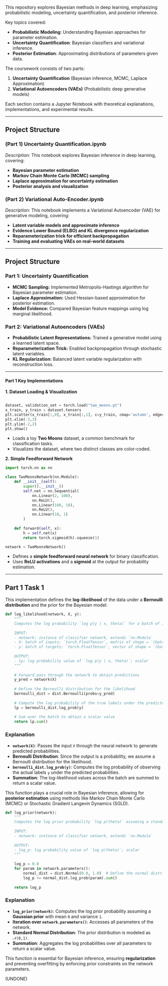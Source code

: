 This repository explores Bayesian methods in deep learning, emphasizing probabilistic modeling, uncertainty quantification, and posterior inference.

Key topics covered:
- **Probabilistic Modeling**: Understanding Bayesian approaches for parameter estimation.
- **Uncertainty Quantification**: Bayesian classifiers and variational inference.
- **Posterior Estimation**: Approximating distributions of parameters given data.

The coursework consists of two parts:
1. **Uncertainty Quantification** (Bayesian inference, MCMC, Laplace Approximation)
2. **Variational Autoencoders (VAEs)** (Probabilistic deep generative models)

Each section contains a Jupyter Notebook with theoretical explanations, implementations, and experimental results.

---

## Project Structure

### **(Part 1) Uncertainty Quantification.ipynb**
*Description:* This notebook explores Bayesian inference in deep learning, covering:
- **Bayesian parameter estimation**
- **Markov Chain Monte Carlo (MCMC) sampling**
- **Laplace approximation for uncertainty estimation**
- **Posterior analysis and visualization**

### **(Part 2) Variational Auto-Encoder.ipynb**
*Description:* This notebook implements a Variational Autoencoder (VAE) for generative modeling, covering:
- **Latent variable models and approximate inference**
- **Evidence Lower Bound (ELBO) and KL divergence regularization**
- **Reparameterization trick for efficient backpropagation**
- **Training and evaluating VAEs on real-world datasets**

---

## Project Structure

### **Part 1: Uncertainty Quantification**
- **MCMC Sampling:** Implemented Metropolis-Hastings algorithm for Bayesian parameter estimation.
- **Laplace Approximation:** Used Hessian-based approximation for posterior estimation.
- **Model Evidence:** Compared Bayesian feature mappings using log marginal likelihood.

### **Part 2: Variational Autoencoders (VAEs)**
- **Probabilistic Latent Representations:** Trained a generative model using a learned latent space.
- **Reparameterization Trick:** Enabled backpropagation through stochastic latent variables.
- **KL Regularization:** Balanced latent variable regularization with reconstruction loss.

---
#### **Part 1 Key Implementations**

**1. Dataset Loading & Visualization**

```python

dataset, validation_set = torch.load("two_moons.pt")
x_train, y_train = dataset.tensors
plt.scatter(x_train[:,0], x_train[:,1], c=y_train, cmap='autumn', edgecolor='k')
plt.xlim(-3,3)
plt.ylim(-2,2)
plt.show()
```

- Loads a toy **Two Moons** dataset, a common benchmark for classification tasks.
- Visualizes the dataset, where two distinct classes are color-coded.

**2. Simple Feedforward Network**

```python
import torch.nn as nn

class TwoMoonsNetwork(nn.Module):
    def __init__(self):
        super().__init__()
        self.net = nn.Sequential(
            nn.Linear(2, 100),
            nn.ReLU(),
            nn.Linear(100, 10),
            nn.ReLU(),
            nn.Linear(10, 1)
        )
    
    def forward(self, x):
        h = self.net(x)
        return torch.sigmoid(h).squeeze(1)

network = TwoMoonsNetwork()
```

- Defines a **simple feedforward neural network** for binary classification.
- Uses **ReLU activations** and a **sigmoid** at the output for probability estimation.

---
## Part 1 Task 1
This implementation defines the **log-likelihood** of the data under a **Bernoulli distribution** and the prior for the Bayesian model:

```python
def log_likelihood(network, X, y):
    """
    Computes the log probability `log p(y | x, theta)` for a batch of inputs X.
    
    INPUT:
    - network: instance of classifier network, extends `nn.Module`
    - X: batch of inputs; `torch.FloatTensor`, matrix of shape = `(batch_size, 2)`
    - y: batch of targets; `torch.FloatTensor`, vector of shape = `(batch_size,)`
    
    OUTPUT:
    - lp: log probability value of `log p(y | x, theta)`; scalar
    """
    
    # Forward pass through the network to obtain predictions
    y_pred = network(X)
    
    # Define the Bernoulli distribution for the likelihood
    bernoulli_dist = dist.Bernoulli(probs=y_pred)
    
    # Compute the log probability of the true labels under the predicted distribution
    lp = bernoulli_dist.log_prob(y)
    
    # Sum over the batch to obtain a scalar value
    return lp.sum()
```

### **Explanation**
- **`network(X)`**: Passes the input `X` through the neural network to generate predicted probabilities.
- **Bernoulli Distribution**: Since the output is a probability, we assume a Bernoulli distribution for the likelihood.
- **`bernoulli_dist.log_prob(y)`**: Computes the log probability of observing the actual labels `y` under the predicted probabilities.
- **Summation**: The log-likelihood values across the batch are summed to return a scalar value.

This function plays a crucial role in Bayesian inference, allowing for **posterior estimation** using methods like Markov Chain Monte Carlo (MCMC) or Stochastic Gradient Langevin Dynamics (SGLD).

```python
def log_prior(network):
    """
    Computes the log prior probability `log p(theta)` assuming a standard normal distribution.
    
    INPUT:
    - network: instance of classifier network, extends `nn.Module`
    
    OUTPUT:
    - log_p: log probability value of `log p(theta)`; scalar
    """
    
    log_p = 0.0
    for param in network.parameters():
        normal_dist = dist.Normal(0.0, 1.0)  # Define the normal distribution with mean 0 and variance 1
        log_p += normal_dist.log_prob(param).sum()
    
    return log_p
```

### **Explanation**
- **`log_prior(network)`**: Computes the log prior probability assuming a **Gaussian prior** with mean `0` and variance `1`.
- **Iteration over `network.parameters()`**: Accesses all parameters of the network.
- **Standard Normal Distribution**: The prior distribution is modeled as `𝒩(0,1)`.
- **Summation**: Aggregates the log probabilities over all parameters to return a scalar value.

This function is essential for Bayesian inference, ensuring **regularization** and preventing overfitting by enforcing prior constraints on the network parameters.

(UNDONE)
